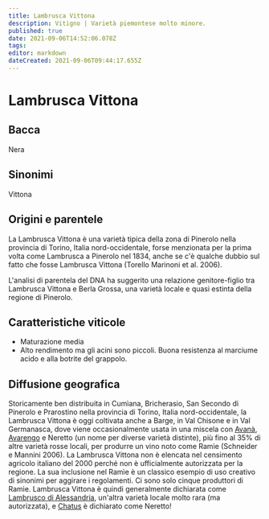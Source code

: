 ```yaml
---
title: Lambrusca Vittona
description: Vitigno | Varietà piemontese molto minore.
published: true
date: 2021-09-06T14:52:06.078Z
tags: 
editor: markdown
dateCreated: 2021-09-06T09:44:17.655Z
---
```


# Lambrusca Vittona

## Bacca
Nera
## Sinonimi
Vittona

## Origini e parentele
La Lambrusca Vittona è una varietà tipica della zona di Pinerolo nella provincia di Torino, Italia nord-occidentale, forse menzionata per la prima volta come Lambrusca a Pinerolo nel 1834, anche se c'è qualche dubbio sul fatto che fosse Lambrusca Vittona (Torello Marinoni et al. 2006).

L'analisi di parentela del DNA ha suggerito una relazione genitore-figlio tra Lambrusca Vittona e Berla Grossa, una varietà locale e quasi estinta della regione di Pinerolo.

## Caratteristiche viticole
- Maturazione media
- Alto rendimento ma gli acini sono piccoli. Buona resistenza al marciume acido e alla botrite del grappolo.

## Diffusione geografica
Storicamente ben distribuita in Cumìana, Bricherasio, San Secondo di Pinerolo e Prarostino nella provincia di Torino, Italia nord-occidentale, la Lambrusca Vittona è oggi coltivata anche a Barge, in Val Chisone e in Val Germanasca, dove viene occasionalmente usata in una miscela con [Avanà](/vitigni/bacca-nera/avana), [Avarengo](/vitigni/bacca-nera/avarengo) e Neretto (un nome per diverse varietà distinte), più fino al 35% di altre varietà rosse locali, per produrre un vino noto come Ramìe (Schneider e Mannini 2006). La Lambrusca Vittona non è elencata nel censimento agricolo italiano del 2000 perché non è ufficialmente autorizzata per la regione. La sua inclusione nel Ramìe è un classico esempio di uso creativo di sinonimi per aggirare i regolamenti. Ci sono solo cinque produttori di Ramìe. Lambrusca Vittona è quindi generalmente dichiarata come [Lambrusco di Alessandria](/vitigni/bacca-nera/lambrusco-di-alessandria), un'altra varietà locale molto rara (ma autorizzata), e [Chatus](/vitigni/bacca-nera/chatus) è dichiarato come Neretto!